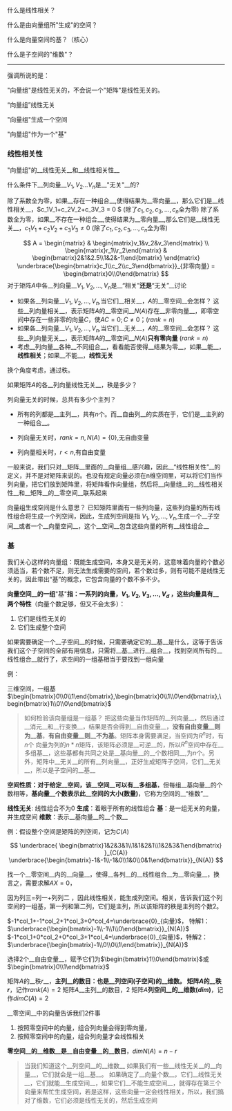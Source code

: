 什么是线性相关？

什么是由向量组所"生成"的空间？

什么是向量空间的基？（核心）

什么是子空间的"维数"？

---

强调所说的是：

"向量组"是线性无关的，不会说一个"矩阵"是线性无关的。

“向量组”线性无关

"向量组"生成一个空间

"向量组"作为一个"基"



### 线性相关性

"向量组"的__线性无关__和__线性相关性__  

什么条件下__列向量__$V_1,V_2\dots V_n$是__"无关"__的?

   除了系数全为零，如果__存在一种组合__,使得结果为__零向量__，那么它们是__线性相关__，$c_1V_1+c_2V_2+c_3V_3 = 0 $ (除了$c_1,c_2,c_3,\dots,c_n$全为零) 
   除了系数全为零，如果__不存在一种组合__,使得结果为__零向量__,那么它们是__线性无关__，$c_1V_1+c_2V_2+c_3V_3 \neq 0$ (除了$c_1,c_2,c_3,\dots,c_n$全为零) 



$$
A = 
\begin{matrix} &
	\begin{matrix}v_1&v_2&v_3\end{matrix} 
	\\ 
	\begin{matrix}r_1\\r_2\end{matrix} &
	\begin{bmatrix}2&1&2.5\\1&2&-1\end{bmatrix}
\end{matrix}
\underbrace{\begin{bmatrix}c_1\\c_2\\c_3\end{bmatrix}}_{非零向量} = 
\begin{bmatrix}0\\0\end{bmatrix}
$$
对于矩阵$A$中各__列向量__$V_1,V_2,\dots,V_n$是__“相关”__还是__“无关”__讨论

 - 如果各__列向量__$V_1,V_2,\dots,V_n$,当它们__相关__，$A$的__零空间__会怎样？
    这些__列向量相关__，表示矩阵$A$的__零空间__$N(A)$存在__非零向量__，即零空间中存在一些非零的向量$C$，使$AC=0;C\neq0$；$(rank=n)$
 - 如果各__列向量__$V_1,V_2,\dots,V_n$,当它们__无关__，$A$的__零空间__会怎样？
    这些__列向量无关__，表示矩阵$A$的__零空间__$N(A)$__只有零向量__ $(rank=n)$
 - 考虑__列向量__各种__不同组合__，看看能否使得__结果为零__，如果__能__，__线性相关__；如果__不能__，__线性无关__



换个角度考虑，通过秩。

如果矩阵$A$的各__列向量线性无关__，秩是多少？

列向量无关的时候，总共有多少个主列？

- 所有的列都是__主列__，共有$n$个。而__自由列__的实质在于，它们是__主列的一种组合__。

- 列向量无关时，$rank=n,N(A)=\{0\}$,无自由变量

- 列向量相关时，$r<n$,有自由变量 



一般来说，我们只对__矩阵__里面的__向量组__感兴趣，因此__“线性相关性”__的定义，并不是对矩阵来说的。也没有规定向量必须在n维空间里，可以将它们当作列向量，把它们放到矩阵里，将矩阵看作向量组，然后将__向量组__的__线性相关性__和__矩阵__的__零空间__联系起来



向量组生成空间是什么意思？
已知矩阵里面有一些列向量，这些列向量的所有线性组合将生成一个列空间，因此，生成列空间是指 $V_1,V_2,\dots,V_n$,生成一个__子空间__或者一个__向量空间__，这个__空间__包含这些向量的所有__线性组合__



### 基

我们关心这样的向量组：既能生成空间，本身又是无关的，这意味着向量的个数必须适当，若个数不足，则无法生成需要的空间，若个数过多，则有可能不是线性无关的，因此带出“基”的概念，它包含向量的个数不多不少。

__向量空间__的一组__"基"__指：一系列的向量，$V_1,V_2,V_3,\dots,V_d$ ，这些向量具有__两个特性__（向量个数足够，但又不会太多）：

1. 它们是线性无关的
2. 它们生成整个空间

如果需要确定一个__子空间__的时候，只需要确定它的__基__是什么，这等于告诉我们这个子空间的全部有用信息，只需将__基__进行__组合__，找到空间所有的__线性组合__就行了，求空间的一组基相当于要找到一组向量 

例：

三维空间，一组基$\begin{bmatrix}0\\0\\1\end{bmatrix},\begin{bmatrix}0\\1\\0\end{bmatrix},\begin{bmatrix}1\\0\\0\end{bmatrix}$



>如何检验该向量组是一组基？
把这些向量当作矩阵的__列向量__，然后通过__消元__和__行变换__，结果是否会得到__自由变量__，__没有自由变量__则为__基__，__有自由变量__则__不为基__。矩阵本身需要满足，当空间为$R^n​$时，有$n​$个 向量为列的$n*n​$矩阵，该矩阵必须是__可逆__的，所以$R^n​$空间中存在__多组基__，这些基都有共同之处是__基向量__的__个数相同__,为$n​$个。另外，矩阵中__无关__的所有__列向量__，正好生成矩阵子空间，它们__无关__，所以是子空间的__基__

__空间性质：__对于给定__空间__，该__空间__可以有__多组基__，但每组__基向量__的个数相等，__基向量__个数表示此__空间的大小(数量)__，它称为空间的__“维数”__  

__线性无关__: 线性组合不为0
__生成__：着眼于所有的线性组合
__基__：是一组无关的向量，并生成空间
__维数__：表示__基向量__的__个数__ 



例：假设整个空间是矩阵的列空间，记为$C(A)​$ 

$$
\underbrace{
	\begin{bmatrix}1&2&3&1\\1&1&2&1\\1&2&3&1\end{bmatrix}
}_{C(A)}
\underbrace{\begin{bmatrix}-1&-1\\-1&0\\1&0\\0&1\end{bmatrix}}_{N(A)}
$$

找一个__零空间__内的__向量__，使得__各列__的__线性组合__为__零向量__，换言之，需要求解$AX=0$，

因为列三=列一+列列二 ，因此线性相关，能生成列空间。相关，告诉我们这个列空间的一组基，第一列和第二列，它们是主列，所以该矩阵的秩是主列的个数2。

$-1*col_1+-1*col_2+1*col_3+0*col_4=\underbrace{0}_{向量}$， 特解1：$\underbrace{\begin{bmatrix}-1\\-1\\1\\0\end{bmatrix}}_{N(A)}$ 
$-1*col_1+0*col_2+0*col_3+1*col_4=\underbrace{0}_{向量}$，特解2： $\underbrace{\begin{bmatrix}-1\\0\\0\\1\end{bmatrix}}_{N(A)}$ 

选择2个__自由变量__，赋予它们为$\begin{bmatrix}1\\0\end{bmatrix}$或$\begin{bmatrix}0\\1\end{bmatrix}$ 



矩阵$A$的__秩$r$__，__主列__的数目：也是__列空间(子空间)__的__维数__。
矩阵$A$的__秩$r$__，记作$rank(A)=2$ 
矩阵$A$__主列__的数目，2
矩阵$A$__列空间__的__维数($dim$)__，记作$dimC(A)=2​$ 



__零空间__中的向量告诉我们2件事

1. 按照零空间中的向量，组合列向量会得到零向量，
2. 按照零空间中的向量，组合列向量才会线性相关

__零空间__的__维数__是__自由变量__的__数目__，$dimN(A) = n-r$ 



> 当我们知道这个__列空间__的__维数__
如果我们有一些__线性无关__的__向量__，它们就会是一组__基__。
如果确定了__向量个数__，它们__线性无关__，它们就能__生成空间__，如果它们__不能生成空间__，就得存在第三个向量来帮忙生成空间，若是这样，这些向量一定会线性相关，所以，我们搞对了维数，它们必须是线性无关的，然后生成空间

